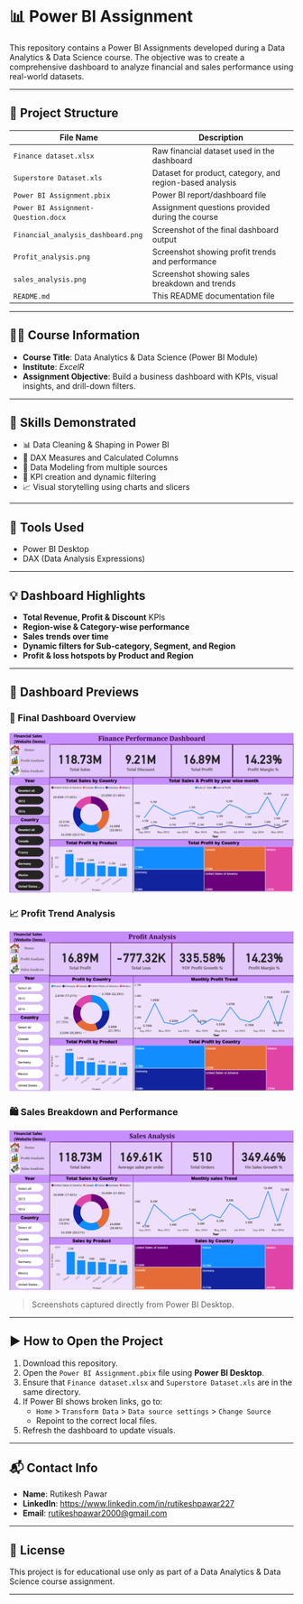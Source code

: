 # 📊 Power BI Assignment

This repository contains a Power BI Assignments developed during a Data Analytics & Data Science course. The objective was to create a comprehensive dashboard to analyze financial and sales performance using real-world datasets.

---

## 📁 Project Structure

| File Name                        | Description                                                  |
|----------------------------------|--------------------------------------------------------------|
| `Finance dataset.xlsx`           | Raw financial dataset used in the dashboard                  |
| `Superstore Dataset.xls`         | Dataset for product, category, and region-based analysis     |
| `Power BI Assignment.pbix`       | Power BI report/dashboard file                               |
| `Power BI Assignment-Question.docx` | Assignment questions provided during the course          |
| `Financial_analysis_dashboard.png` | Screenshot of the final dashboard output                  |
| `Profit_analysis.png`            | Screenshot showing profit trends and performance             |
| `sales_analysis.png`             | Screenshot showing sales breakdown and trends                |
| `README.md`                      | This README documentation file                               |

---

## 🧑‍🎓 Course Information

- **Course Title**: Data Analytics & Data Science (Power BI Module)
- **Institute**: *ExcelR*
- **Assignment Objective**: Build a business dashboard with KPIs, visual insights, and drill-down filters.

---

## 🧠 Skills Demonstrated

- 📊 Data Cleaning & Shaping in Power BI
- 📐 DAX Measures and Calculated Columns
- 🧩 Data Modeling from multiple sources
- 📌 KPI creation and dynamic filtering
- 📈 Visual storytelling using charts and slicers

---

## 🔧 Tools Used

- Power BI Desktop
- DAX (Data Analysis Expressions)

---

## 💡 Dashboard Highlights

- **Total Revenue, Profit & Discount** KPIs
- **Region-wise & Category-wise performance**
- **Sales trends over time**
- **Dynamic filters for Sub-category, Segment, and Region**
- **Profit & loss hotspots by Product and Region**

---

## 📸 Dashboard Previews

### 📍 Final Dashboard Overview
![Financial Analysis Dashboard](Financial_analysis_dashboard.png)

### 📈 Profit Trend Analysis
![Profit Analysis](Profit_analysis.png)

### 🛍️ Sales Breakdown and Performance
![Sales Analysis](sales_analysis.png)

> Screenshots captured directly from Power BI Desktop.

---

## ▶️ How to Open the Project

1. Download this repository.
2. Open the `Power BI Assignment.pbix` file using **Power BI Desktop**.
3. Ensure that `Finance dataset.xlsx` and `Superstore Dataset.xls` are in the same directory.
4. If Power BI shows broken links, go to:
   - `Home` > `Transform Data` > `Data source settings` > `Change Source`
   - Repoint to the correct local files.
5. Refresh the dashboard to update visuals.

---

## 📬 Contact Info

- **Name**: Rutikesh Pawar
- **LinkedIn**: https://www.linkedin.com/in/rutikeshpawar227
- **Email**: rutikeshpawar2000@gmail.com

---

## 📄 License

This project is for educational use only as part of a Data Analytics & Data Science course assignment.

---

